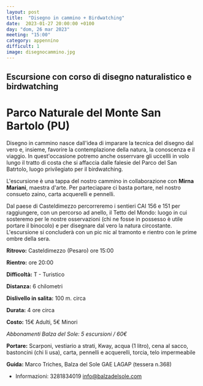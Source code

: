 ```yaml
---
layout: post
title:  "Disegno in cammino + Birdwatching"
date:  2023-01-27 20:00:00 +0100
day: "dom, 26 mar 2023"
meeting: "15:00"
category: appennino 
difficult: 1
image: disegnocammino.jpg 
---
```


## Escursione con corso di disegno naturalistico e birdwatching
# Parco Naturale del Monte San Bartolo (PU)

Disegno in cammino nasce dall'idea di imparare la tecnica del disegno dal vero e, insieme, favorire la contemplazione della natura, la conoscenza e il viaggio.
In quest'occasione potremo anche osserrvare gli uccellli in volo lungo il tratto di costa che si affaccia dalle falesie del Parco del San Batrtolo, luogo privilegiato per il birdwatching.

L'escursione è una tappa del nostro cammino in collaborazione con **Mirna Mariani**, maestra d'arte. Per parteciapare ci basta portare, nel nostro consueto zaino, carta acquerelli e pennelli.

Dal paese di Casteldimezzo percorreremo i sentieri CAI 156 e 151 per raggiungere, con un percorso ad anello, il Tetto del Mondo: luogo in cui sosteremo per le nostre osservazioni (chi ne fosse in possesso è utile portare il binocolo) e per disegnare dal vero la natura circostante.
L'escursione si concluderà con un pic nic al tramonto e rientro con le prime ombre della sera.

**Ritrovo:** Casteldimezzo (Pesaro) ore 15:00

**Rientro:** ore 20:00 

**Difficoltà:** T - Turistico

**Distanza:** 6 chilometri

**Dislivello in salita:** 100 m. circa

**Durata:** 4 ore circa

**Costo:** 15€ Adulti, 5€ Minori

*Abbonamenti Balza del Sole: 5 escursioni / 60€*

**Portare:** Scarponi, vestiario a strati, Kway, acqua (1 litro), cena al sacco, bastoncini (chi li usa), carta, pennelli e acquerelli, torcia, telo impermeabile

**Guida:** Marco Triches, Balza del Sole GAE LAGAP (tessera n.368)
+ Informazioni: 3281834019    info@balzadelsole.com
